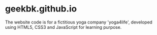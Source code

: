# geekbk.github.io
The website code is for a fictitious yoga company 'yoga4life', developed using HTML5, CSS3 and JavaScript for learning purpose.
